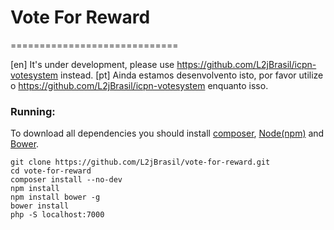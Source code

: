 # Vote For Reward
=============================

[en]
It's under development, please use https://github.com/L2jBrasil/icpn-votesystem instead.
[pt]
Ainda estamos desenvolvento isto, por favor utilize o https://github.com/L2jBrasil/icpn-votesystem enquanto isso.

### Running:
To download all dependencies you should install [composer](https://getcomposer.org/), [Node(npm)](https://nodejs.org/en/download/) and [Bower](https://bower.io/#install-bower).

```
git clone https://github.com/L2jBrasil/vote-for-reward.git
cd vote-for-reward
composer install --no-dev
npm install
npm install bower -g
bower install
php -S localhost:7000
```

